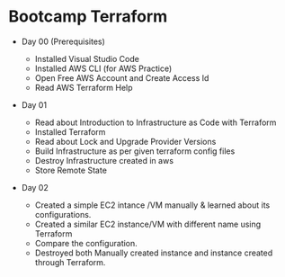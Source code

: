 # Bootcamp Terraform

- Day 00 (Prerequisites)
    - Installed Visual Studio Code
    - Installed AWS CLI (for AWS Practice)
    - Open Free AWS Account and Create Access Id
    - Read AWS Terraform Help

- Day 01
    - Read about Introduction to Infrastructure as Code with Terraform
    - Installed Terraform
    - Read about Lock and Upgrade Provider Versions
    - Build Infrastructure as per given terraform config files
    - Destroy Infrastructure created in aws 
    - Store Remote State

- Day 02 
    - Created a simple EC2 intance /VM manually & learned about its configurations. 
    - Created a similar EC2 instance/VM with different name using Terraform
    - Compare the configuration. 
    - Destroyed both Manually created instance and instance created through Terraform. 
    
